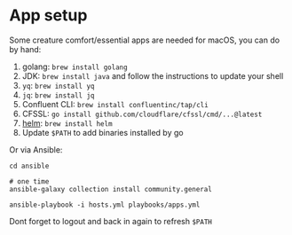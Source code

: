 # App setup

Some creature comfort/essential apps are needed for macOS, you can do by hand:

1. golang: `brew install golang`
2. JDK: `brew install java` and follow the instructions to update your shell
3. `yq`: `brew install yq`
4. `jq`: `brew install jq`
5. Confluent CLI: `brew install confluentinc/tap/cli`
6. CFSSL: `go install github.com/cloudflare/cfssl/cmd/...@latest`
7. [helm](https://helm.sh/): `brew install helm`
8. Update `$PATH` to add binaries installed by go

Or via Ansible:

```shell
cd ansible

# one time
ansible-galaxy collection install community.general

ansible-playbook -i hosts.yml playbooks/apps.yml
```

Dont forget to logout and back in again to refresh `$PATH`
